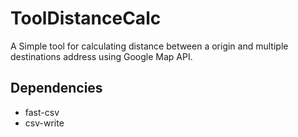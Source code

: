 # ToolDistanceCalc
A Simple tool for calculating distance between a origin and multiple destinations address using Google Map API.

## Dependencies
- fast-csv
- csv-write
